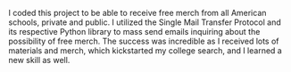 I coded this project to be able to receive free merch from all American schools, private and public. I utilized the Single Mail Transfer Protocol and its respective Python library to mass send emails inquiring about the possibility of free merch. The success was incredible as I received lots of materials and merch, which kickstarted my college search, and I learned a new skill as well.

